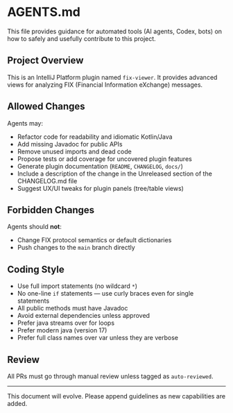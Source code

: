# AGENTS.md

This file provides guidance for automated tools (AI agents, Codex, bots) on how to safely and usefully contribute to
this project.

## Project Overview

This is an IntelliJ Platform plugin named `fix-viewer`. It provides advanced views for analyzing FIX (Financial
Information eXchange) messages.

## Allowed Changes

Agents may:

- Refactor code for readability and idiomatic Kotlin/Java
- Add missing Javadoc for public APIs
- Remove unused imports and dead code
- Propose tests or add coverage for uncovered plugin features
- Generate plugin documentation (`README`, `CHANGELOG`, `docs/`)
- Include a description of the change in the Unreleased section of the CHANGELOG.md file
- Suggest UX/UI tweaks for plugin panels (tree/table views)

## Forbidden Changes

Agents should **not**:

- Change FIX protocol semantics or default dictionaries
- Push changes to the `main` branch directly

## Coding Style

- Use full import statements (no wildcard `*`)
- No one-line `if` statements — use curly braces even for single statements
- All public methods must have Javadoc
- Avoid external dependencies unless approved
- Prefer java streams over for loops
- Prefer modern java (version 17)
- Prefer full class names over var unless they are verbose

## Review

All PRs must go through manual review unless tagged as `auto-reviewed`.

---

This document will evolve. Please append guidelines as new capabilities are added.
